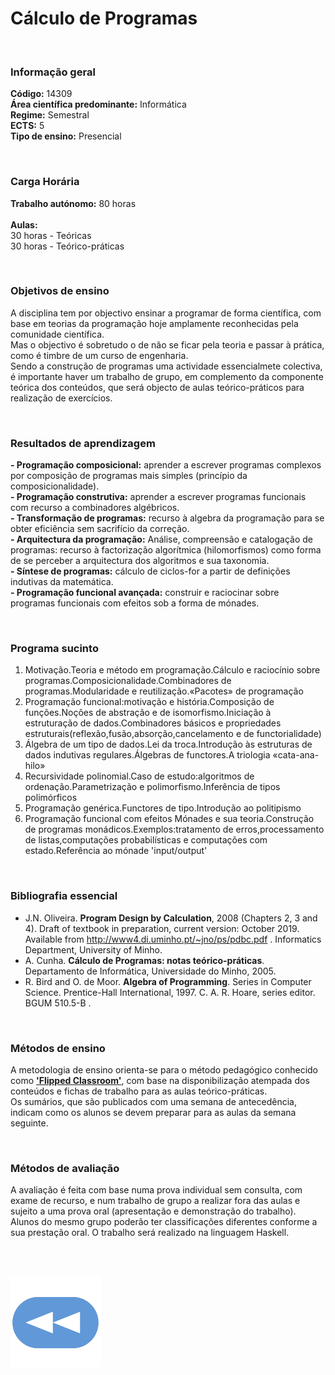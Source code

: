 # Cálculo de Programas

<br>

### Informação geral
**Código:** 14309
<br>**Área científica predominante:** Informática
<br>**Regime:** Semestral
<br>**ECTS:** 5
<br>**Tipo de ensino:** Presencial

<br>

### Carga Horária
**Trabalho autónomo:** 80  horas
<br><br>**Aulas:**
<br>30  horas  -  Teóricas
<br>30  horas  -  Teórico-práticas

<br>

### Objetivos de ensino
A disciplina tem por objectivo ensinar a programar de forma científica, com base em teorias da programação hoje amplamente reconhecidas pela comunidade científica.
<br>Mas o objectivo é sobretudo o de não se ficar pela teoria e passar à prática, como é timbre de um curso de engenharia.
<br>Sendo a construção de programas uma actividade essencialmete colectiva, é importante haver um trabalho de grupo, em complemento da componente teórica dos conteúdos, que será objecto de aulas teórico-práticos para realização de exercícios.

<br>

### Resultados de aprendizagem
**- Programação composicional:** aprender a escrever programas complexos por composição de programas mais simples (princípio da composicionalidade). 
<br>**- Programação construtiva:** aprender a escrever programas funcionais com recurso a combinadores algébricos. 
<br>**- Transformação de programas:** recurso à algebra da programação para se obter eficiência sem sacrifício da correção. 
<br>**- Arquitectura da programação:** Análise, compreensão e catalogação de programas: recurso à factorização algorítmica (hilomorfismos) como forma de se perceber a arquitectura dos algoritmos e sua taxonomia. 
<br>**- Síntese de programas:** cálculo de ciclos-for a partir de definições indutivas da matemática. 
<br>**- Programação funcional avançada:** construir e raciocinar sobre programas funcionais com efeitos sob a forma de mónades.

<br>

### Programa sucinto
1. Motivação.Teoria e método em programação.Cálculo e raciocínio sobre programas.Composicionalidade.Combinadores de programas.Modularidade e reutilização.«Pacotes» de programação
2. Programação funcional:motivação e história.Composição de funções.Noções de abstração e de isomorfismo.Iniciação à estruturação de dados.Combinadores básicos e propriedades estruturais(reflexão,fusão,absorção,cancelamento e de functorialidade)
3. Álgebra de um tipo de dados.Lei da troca.Introdução às estruturas de dados indutivas regulares.Álgebras de functores.A triologia «cata-ana-hilo»
4. Recursividade polinomial.Caso de estudo:algoritmos de ordenação.Parametrização e polimorfismo.Inferência de tipos polimórficos
5. Programação genérica.Functores de tipo.Introdução ao politipismo
6. Programação funcional com efeitos Mónades e sua teoria.Construção de programas monádicos.Exemplos:tratamento de erros,processamento de listas,computações probabilísticas e computações com estado.Referência ao mónade 'input/output'

<br>

### Bibliografia essencial
* J.N. Oliveira. **Program Design by Calculation**, 2008 (Chapters 2, 3 and 4). Draft of textbook in preparation, current version: October 2019. Available from http://www4.di.uminho.pt/~jno/ps/pdbc.pdf . Informatics Department, University of Minho. 
* A. Cunha. **Cálculo de Programas: notas teórico-práticas**. Departamento de Informática, Universidade do Minho, 2005. 
* R. Bird and O. de Moor. **Algebra of Programming**. Series in Computer Science. Prentice-Hall International, 1997. C. A. R. Hoare, series editor. BGUM 510.5-B .

<br>

### Métodos de ensino
A metodologia de ensino orienta-se para o método pedagógico conhecido como [**'Flipped Classroom'**](https://en.wikipedia.org/wiki/Flipped_classroom), com base na disponibilização atempada dos conteúdos e fichas de trabalho para as aulas teórico-práticas.
<br>Os sumários, que são publicados com uma semana de antecedência, indicam como os alunos se devem preparar para as aulas da semana seguinte.

<br>

### Métodos de avaliação
A avaliação é feita com base numa prova individual sem consulta, com exame de recurso, e num trabalho de grupo a realizar fora das aulas e sujeito a uma prova oral (apresentação e demonstração do trabalho).
<br>Alunos do mesmo grupo poderão ter classificações diferentes conforme a sua prestação oral. O trabalho será realizado na linguagem Haskell.

<br><br>

[![retroceder](https://raw.githubusercontent.com/David81820/Recursos-LCC/main/Rewind.png)](https://david81820.github.io/Recursos-LCC/2ano/2sem/CP)
 
